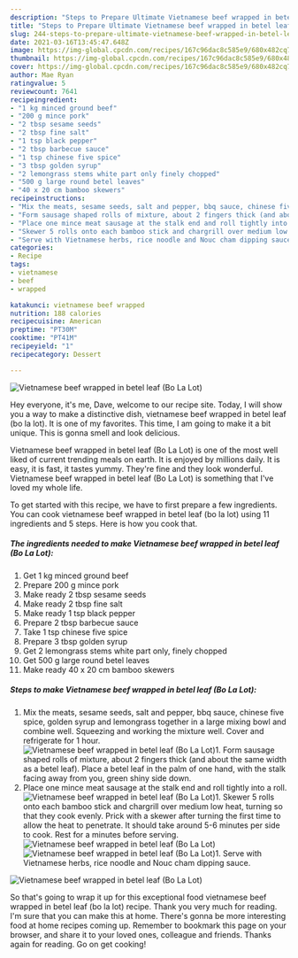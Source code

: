 ```yaml
---
description: "Steps to Prepare Ultimate Vietnamese beef wrapped in betel leaf (Bo La Lot)"
title: "Steps to Prepare Ultimate Vietnamese beef wrapped in betel leaf (Bo La Lot)"
slug: 244-steps-to-prepare-ultimate-vietnamese-beef-wrapped-in-betel-leaf-bo-la-lot
date: 2021-03-16T13:45:47.648Z
image: https://img-global.cpcdn.com/recipes/167c96dac8c585e9/680x482cq70/vietnamese-beef-wrapped-in-betel-leaf-bo-la-lot-recipe-main-photo.jpg
thumbnail: https://img-global.cpcdn.com/recipes/167c96dac8c585e9/680x482cq70/vietnamese-beef-wrapped-in-betel-leaf-bo-la-lot-recipe-main-photo.jpg
cover: https://img-global.cpcdn.com/recipes/167c96dac8c585e9/680x482cq70/vietnamese-beef-wrapped-in-betel-leaf-bo-la-lot-recipe-main-photo.jpg
author: Mae Ryan
ratingvalue: 5
reviewcount: 7641
recipeingredient:
- "1 kg minced ground beef"
- "200 g mince pork"
- "2 tbsp sesame seeds"
- "2 tbsp fine salt"
- "1 tsp black pepper"
- "2 tbsp barbecue sauce"
- "1 tsp chinese five spice"
- "3 tbsp golden syrup"
- "2 lemongrass stems white part only finely chopped"
- "500 g large round betel leaves"
- "40 x 20 cm bamboo skewers"
recipeinstructions:
- "Mix the meats, sesame seeds, salt and pepper, bbq sauce, chinese five spice, golden syrup and lemongrass together in a large mixing bowl and combine well. Squeezing and working the mixture well. Cover and refrigerate for 1 hour."
- "Form sausage shaped rolls of mixture, about 2 fingers thick (and about the same width as a betel leaf). Place a betel leaf in the palm of one hand, with the stalk facing away from you, green shiny side down."
- "Place one mince meat sausage at the stalk end and roll tightly into a roll."
- "Skewer 5 rolls onto each bamboo stick and chargrill over medium low heat, turning so that they cook evenly. Prick with a skewer after turning the first time to allow the heat to penetrate. It should take around 5-6 minutes per side to cook. Rest for a minutes before serving."
- "Serve with Vietnamese herbs, rice noodle and Nouc cham dipping sauce."
categories:
- Recipe
tags:
- vietnamese
- beef
- wrapped

katakunci: vietnamese beef wrapped 
nutrition: 188 calories
recipecuisine: American
preptime: "PT30M"
cooktime: "PT41M"
recipeyield: "1"
recipecategory: Dessert

---
```



![Vietnamese beef wrapped in betel leaf (Bo La Lot)](https://img-global.cpcdn.com/recipes/167c96dac8c585e9/680x482cq70/vietnamese-beef-wrapped-in-betel-leaf-bo-la-lot-recipe-main-photo.jpg)

Hey everyone, it's me, Dave, welcome to our recipe site. Today, I will show you a way to make a distinctive dish, vietnamese beef wrapped in betel leaf (bo la lot). It is one of my favorites. This time, I am going to make it a bit unique. This is gonna smell and look delicious.

Vietnamese beef wrapped in betel leaf (Bo La Lot) is one of the most well liked of current trending meals on earth. It is enjoyed by millions daily. It is easy, it is fast, it tastes yummy. They're fine and they look wonderful. Vietnamese beef wrapped in betel leaf (Bo La Lot) is something that I've loved my whole life.




To get started with this recipe, we have to first prepare a few ingredients. You can cook vietnamese beef wrapped in betel leaf (bo la lot) using 11 ingredients and 5 steps. Here is how you cook that.

<!--inarticleads1-->

##### The ingredients needed to make Vietnamese beef wrapped in betel leaf (Bo La Lot):

1. Get 1 kg minced ground beef
1. Prepare 200 g mince pork
1. Make ready 2 tbsp sesame seeds
1. Make ready 2 tbsp fine salt
1. Make ready 1 tsp black pepper
1. Prepare 2 tbsp barbecue sauce
1. Take 1 tsp chinese five spice
1. Prepare 3 tbsp golden syrup
1. Get 2 lemongrass stems white part only, finely chopped
1. Get 500 g large round betel leaves
1. Make ready 40 x 20 cm bamboo skewers




<!--inarticleads2-->

##### Steps to make Vietnamese beef wrapped in betel leaf (Bo La Lot):

1. Mix the meats, sesame seeds, salt and pepper, bbq sauce, chinese five spice, golden syrup and lemongrass together in a large mixing bowl and combine well. Squeezing and working the mixture well. Cover and refrigerate for 1 hour.
<img src="//assets-global.cpcdn.com/assets/icons/button_play-2c75c40dde080a61004c1f40b05d8f140eaff45d7e9e6481dc71c63d2e7c4909.png" alt="Vietnamese beef wrapped in betel leaf (Bo La Lot)">1. Form sausage shaped rolls of mixture, about 2 fingers thick (and about the same width as a betel leaf). Place a betel leaf in the palm of one hand, with the stalk facing away from you, green shiny side down.
1. Place one mince meat sausage at the stalk end and roll tightly into a roll.
<img src="//assets-global.cpcdn.com/assets/icons/button_play-2c75c40dde080a61004c1f40b05d8f140eaff45d7e9e6481dc71c63d2e7c4909.png" alt="Vietnamese beef wrapped in betel leaf (Bo La Lot)">1. Skewer 5 rolls onto each bamboo stick and chargrill over medium low heat, turning so that they cook evenly. Prick with a skewer after turning the first time to allow the heat to penetrate. It should take around 5-6 minutes per side to cook. Rest for a minutes before serving.
<img src="//assets-global.cpcdn.com/assets/icons/button_play-2c75c40dde080a61004c1f40b05d8f140eaff45d7e9e6481dc71c63d2e7c4909.png" alt="Vietnamese beef wrapped in betel leaf (Bo La Lot)"><img src="//assets-global.cpcdn.com/assets/icons/button_play-2c75c40dde080a61004c1f40b05d8f140eaff45d7e9e6481dc71c63d2e7c4909.png" alt="Vietnamese beef wrapped in betel leaf (Bo La Lot)">1. Serve with Vietnamese herbs, rice noodle and Nouc cham dipping sauce.
<img src="//assets-global.cpcdn.com/assets/icons/button_play-2c75c40dde080a61004c1f40b05d8f140eaff45d7e9e6481dc71c63d2e7c4909.png" alt="Vietnamese beef wrapped in betel leaf (Bo La Lot)">



So that's going to wrap it up for this exceptional food vietnamese beef wrapped in betel leaf (bo la lot) recipe. Thank you very much for reading. I'm sure that you can make this at home. There's gonna be more interesting food at home recipes coming up. Remember to bookmark this page on your browser, and share it to your loved ones, colleague and friends. Thanks again for reading. Go on get cooking!
